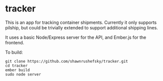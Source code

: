# tracker

This is an app for tracking container shipments. Currently it only supports pilship, but could be trivially extended to support additional shipping lines.

It uses a basic Node/Express server for the API, and Ember.js for the frontend.

To build:

```shell
git clone https://github.com/shawnrushefsky/tracker.git
cd tracker
ember build
sudo node server
```
